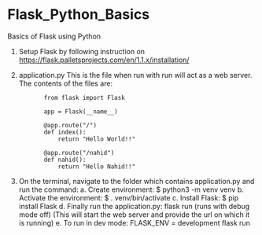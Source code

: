 # Flask_Python_Basics
Basics of Flask using Python


1. Setup Flask by following instruction on https://flask.palletsprojects.com/en/1.1.x/installation/
2. application.py
    This is the file when run with run will act as a web server. The contents of the files are:

              from flask import Flask

              app = Flask(__name__)

              @app.route("/")
              def index():
                  return "Hello World!!"

              @app.route("/nahid")
              def nahid():
                  return "Hello Nahid!!"


3. On the terminal, navigate to the folder which contains application.py and run the command:
    a. Create environment: $ python3 -m venv venv
    b. Activate the environment: $ . venv/bin/activate
    c. Install Flask: $ pip install Flask
    d. Finally run the application.py: flask run (runs with debug mode off)
   			(This will start the web server and provide the url on which it is running)
    e. To run in dev mode: FLASK_ENV = development flask run
